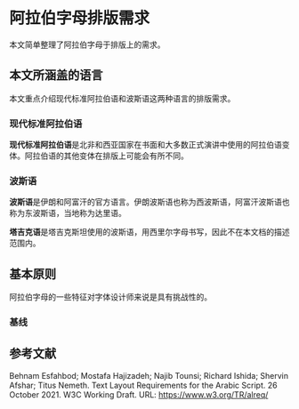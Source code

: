 # 阿拉伯字母排版需求

本文简单整理了阿拉伯字母于排版上的需求。

## 本文所涵盖的语言

本文重点介绍现代标准阿拉伯语和波斯语这两种语言的排版需求。

### 现代标准阿拉伯语

**现代标准阿拉伯语**是北非和西亚国家在书面和大多数正式演讲中使用的阿拉伯语变体。阿拉伯语的其他变体在排版上可能会有所不同。

### 波斯语

**波斯语**是伊朗和阿富汗的官方语言。伊朗波斯语也称为西波斯语，阿富汗波斯语也称为东波斯语，当地称为达里语。

**塔吉克语**是塔吉克斯坦使用的波斯语，用西里尔字母书写，因此不在本文档的描述范围内。

## 基本原则

阿拉伯字母的一些特征对字体设计师来说是具有挑战性的。

### 基线

## 参考文献

Behnam Esfahbod; Mostafa Hajizadeh; Najib Tounsi; Richard Ishida; Shervin Afshar; Titus Nemeth. Text Layout Requirements for the Arabic Script. 26 October 2021. W3C Working Draft. URL: https://www.w3.org/TR/alreq/